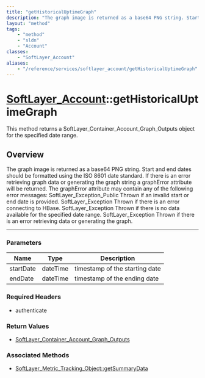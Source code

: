 ```yaml
---
title: "getHistoricalUptimeGraph"
description: "The graph image is returned as a base64 PNG string. Start and end dates should be formatted using the ISO 8601 date stan... "
layout: "method"
tags:
    - "method"
    - "sldn"
    - "Account"
classes:
    - "SoftLayer_Account"
aliases:
    - "/reference/services/softlayer_account/getHistoricalUptimeGraph"
---
```

# [SoftLayer_Account](/reference/services/SoftLayer_Account)::getHistoricalUptimeGraph


This method returns a SoftLayer_Container_Account_Graph_Outputs object for the specified date range. 


## Overview 
The graph image is returned as a base64 PNG string. Start and end dates should be formatted using the ISO 8601 date standard. If there is an error retrieving graph data or generating the graph string a graphError attribute will be returned. The graphError attribute may contain any of the following error messages: SoftLayer_Exception_Public Thrown if an invalid start or end date is provided. SoftLayer_Exception Thrown if there is an error connecting to HBase. SoftLayer_Exception Thrown if there is no data available for the specified date range. SoftLayer_Exception Thrown if there is an error retrieving data or generating the graph. 

-----

### Parameters 
|Name | Type | Description |
| --- | --- | --- |
|startDate| dateTime| timestamp of the starting date|
|endDate| dateTime| timestamp of the ending date|


### Required Headers
* authenticate


### Return Values
* <a href='/reference/datatypes/SoftLayer_Container_Account_Graph_Outputs'>SoftLayer_Container_Account_Graph_Outputs </a>


### Associated Methods

*  [SoftLayer_Metric_Tracking_Object::getSummaryData](/reference/services/SoftLayer_Metric_Tracking_Object/getSummaryData )




